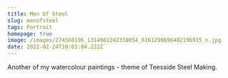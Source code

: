 ```yaml
---
title: Men Of Steel
slug: menofsteel
tags: Portrait
homepage: true
image: /images/274560196_1314982242338054_6161290696482196915_n.jpg
date: 2022-02-24T10:03:04.222Z
---
```

Another of my watercolour paintings - theme of Teesside Steel Making.
